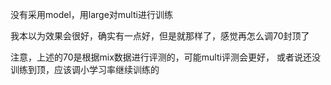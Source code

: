 没有采用model，用large对multi进行训练

我本以为效果会很好，确实有一点好，但是就那样了，感觉再怎么调70封顶了

注意，上述的70是根据mix数据进行评测的，可能multi评测会更好，
或者说还没训练到顶，应该调小学习率继续训练的